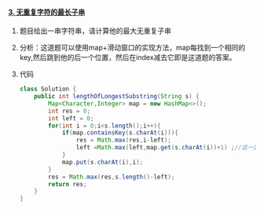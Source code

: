 #### [3. 无重复字符的最长子串](https://leetcode-cn.com/problems/longest-substring-without-repeating-characters/)

1. 题目给出一串字符串，请计算他的最大无重复子串

2. 分析：这道题可以使用map+滑动窗口的实现方法，map每找到一个相同的key,然后跳到他的后一个位置，然后在index减去它即是这道题的答案。

3. 代码

   ```java
   class Solution {
       public int lengthOfLongestSubstring(String s) {
           Map<Character,Integer> map = new HashMap<>();
           int res = 0;
           int left = 0;
           for(int i = 0;i<s.length();i++){
               if(map.containsKey(s.charAt(i))){
                   res = Math.max(res,i-left);
                   left =Math.max(left,map.get(s.charAt(i))+1) ;//这一定要写，否则可能会是left往回跳，使结果变大
               }
               map.put(s.charAt(i),i);
           }
           res = Math.max(res,s.length()-left);
           return res;
       }
   }
   ```

   

